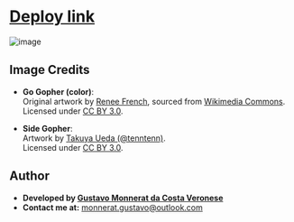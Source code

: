 # [Deploy link](https://gustavommcv.github.io/portfolio/#/)

![image](https://github.com/user-attachments/assets/d91da2f8-2ba9-4ccc-b454-3048f9028405)


## Image Credits

- **Go Gopher (color)**:  
  Original artwork by [Renee French](https://reneefrench.blogspot.com/), sourced from [Wikimedia Commons](https://commons.wikimedia.org/wiki/File:Gogophercolor.png).  
  Licensed under [CC BY 3.0](https://creativecommons.org/licenses/by/3.0/).

- **Side Gopher**:  
  Artwork by [Takuya Ueda (@tenntenn)](https://twitter.com/tenntenn).  
  Licensed under [CC BY 3.0](https://creativecommons.org/licenses/by/3.0/).

## Author
- **Developed by [Gustavo Monnerat da Costa Veronese](https://www.linkedin.com/in/gustavommcv/)**  
- **Contact me at:** monnerat.gustavo@outlook.com
